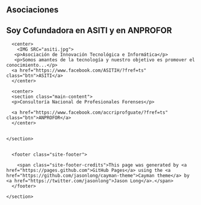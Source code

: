 <!DOCTYPE html>
<html lang="en-us">
  <head>
    <meta charset="UTF-8">
    <title>Asociaciones by Meilingriselda</title>
    <meta name="viewport" content="width=device-width, initial-scale=1">
    <link rel="stylesheet" type="text/css" href="stylesheets/normalize.css" media="screen">
    <link href='https://fonts.googleapis.com/css?family=Open+Sans:400,700' rel='stylesheet' type='text/css'>
    <link rel="stylesheet" type="text/css" href="stylesheets/stylesheet.css" media="screen">
    <link rel="stylesheet" type="text/css" href="stylesheets/github-light.css" media="screen">
  </head>
  <body>
    <section class="page-header">
      <h1 class="project-name">Asociaciones</h1>
      <h2 class="project-tagline">Soy Cofundadora en ASITI y en ANPROFOR</h2>
      
      <center>
        <IMG SRC="asiti.jpg">
       <p>Asociación de Innovación Tecnológica e Informática</p>
       <p>Somos amantes de la tecnología y nuestro objetivo es promover el conocimiento...</p>
      <a href="https://www.facebook.com/ASITIH/?fref=ts" class="btn">ASITI</a>
      </center>
      
      <center>
      <section class="main-content">
      <p>Consultoría Nacional de Profesionales Forenses</p>

      <a href="https://www.facebook.com/accriprofguate/?fref=ts" class="btn">ANPROFOR</a>
      </center>
      
      
    </section>

    
      <footer class="site-footer">
        
        <span class="site-footer-credits">This page was generated by <a href="https://pages.github.com">GitHub Pages</a> using the <a href="https://github.com/jasonlong/cayman-theme">Cayman theme</a> by <a href="https://twitter.com/jasonlong">Jason Long</a>.</span>
      </footer>

    </section>

  
  </body>
</html>
